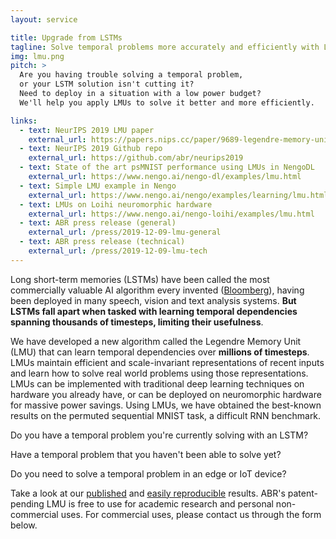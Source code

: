 ```yaml
---
layout: service

title: Upgrade from LSTMs
tagline: Solve temporal problems more accurately and efficiently with LMUs
img: lmu.png
pitch: >
  Are you having trouble solving a temporal problem,
  or your LSTM solution isn't cutting it?
  Need to deploy in a situation with a low power budget?
  We'll help you apply LMUs to solve it better and more efficiently.

links:
  - text: NeurIPS 2019 LMU paper
    external_url: https://papers.nips.cc/paper/9689-legendre-memory-units-continuous-time-representation-in-recurrent-neural-networks.pdf
  - text: NeurIPS 2019 Github repo
    external_url: https://github.com/abr/neurips2019
  - text: State of the art psMNIST performance using LMUs in NengoDL
    external_url: https://www.nengo.ai/nengo-dl/examples/lmu.html
  - text: Simple LMU example in Nengo
    external_url: https://www.nengo.ai/nengo/examples/learning/lmu.html
  - text: LMUs on Loihi neuromorphic hardware
    external_url: https://www.nengo.ai/nengo-loihi/examples/lmu.html
  - text: ABR press release (general)
    external_url: /press/2019-12-09-lmu-general
  - text: ABR press release (technical)
    external_url: /press/2019-12-09-lmu-tech
---
```


Long short-term memories (LSTMs) have been called the most commercially
valuable AI algorithm every invented
([Bloomberg](https://www.bloomberg.com/news/features/2018-05-15/google-amazon-and-facebook-owe-j-rgen-schmidhuber-a-fortune)),
having been deployed in many speech, vision and text analysis systems.
**But LSTMs fall apart when tasked with learning temporal dependencies
spanning thousands of timesteps, limiting their usefulness**.

We have developed a new algorithm called the Legendre Memory Unit (LMU)
that can learn temporal dependencies over **millions of timesteps**.
LMUs maintain efficient and scale-invariant representations
of recent inputs and learn how to solve real world problems
using those representations.
LMUs can be implemented with traditional deep learning techniques
on hardware you already have,
or can be deployed on neuromorphic hardware
for massive power savings.
Using LMUs, we have obtained the best-known results on the
permuted sequential MNIST task, a difficult RNN benchmark.

Do you have a temporal problem you're currently solving with an LSTM?

Have a temporal problem that you haven't been able to solve yet?

Do you need to solve a temporal problem in an edge or IoT device?

Take a look at our
[published](https://papers.nips.cc/paper/9689-legendre-memory-units-continuous-time-representation-in-recurrent-neural-networks.pdf)
and [easily reproducible](https://github.com/abr/neurips2019)
results.
ABR's patent-pending LMU is free to use for
academic research and personal non-commercial uses.
For commercial uses, please contact us through the form below.
